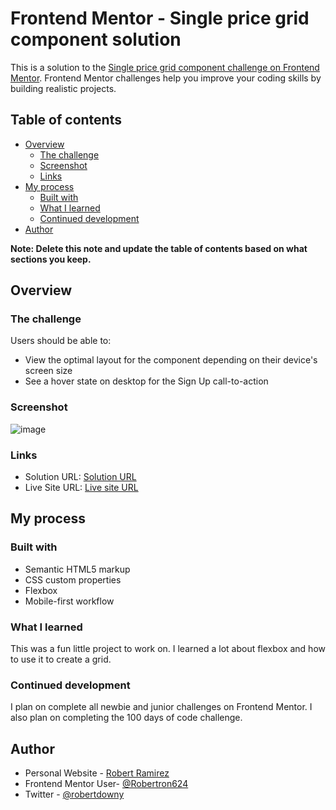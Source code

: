 # Frontend Mentor - Single price grid component solution

This is a solution to the [Single price grid component challenge on Frontend Mentor](https://www.frontendmentor.io/challenges/single-price-grid-component-5ce41129d0ff452fec5abbbc). Frontend Mentor challenges help you improve your coding skills by building realistic projects. 

## Table of contents

- [Overview](#overview)
  - [The challenge](#the-challenge)
  - [Screenshot](#screenshot)
  - [Links](#links)
- [My process](#my-process)
  - [Built with](#built-with)
  - [What I learned](#what-i-learned)
  - [Continued development](#continued-development)
- [Author](#author)

**Note: Delete this note and update the table of contents based on what sections you keep.**

## Overview

### The challenge

Users should be able to:

- View the optimal layout for the component depending on their device's screen size
- See a hover state on desktop for the Sign Up call-to-action

### Screenshot

![image](https://user-images.githubusercontent.com/72587880/228109545-1299ab71-691c-414c-adaa-8154c79dbaae.png)

### Links

- Solution URL: [Solution URL](https://github.com/Robertron624/single-price-grid-component-master)
- Live Site URL: [Live site URL](https://precious-naiad-a93e99.netlify.app/)

## My process

### Built with

- Semantic HTML5 markup
- CSS custom properties
- Flexbox
- Mobile-first workflow

### What I learned

This was a fun little project to work on. I learned a lot about flexbox and how to use it to create a grid.

### Continued development

I plan on complete all newbie and junior challenges on Frontend Mentor. I also plan on completing the 100 days of code challenge.

## Author

-   Personal Website - [Robert Ramirez](https://robert-ramirez.netlify.app)
-   Frontend Mentor User- [@Robertron624](https://www.frontendmentor.io/profile/Robertron624)
-   Twitter - [@robertdowny](https://www.twitter.com/robertdowny)


